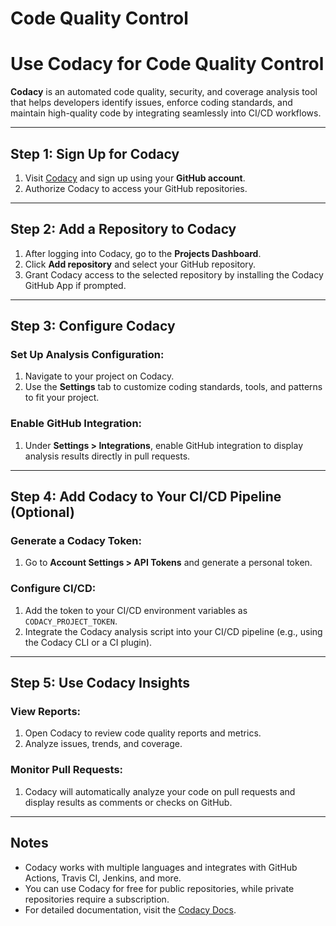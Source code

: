 # Code Quality Control

# Use Codacy for Code Quality Control

**Codacy** is an automated code quality, security, and coverage analysis tool that helps developers identify issues, enforce coding standards, and maintain high-quality code by integrating seamlessly into CI/CD workflows.

---

## Step 1: Sign Up for Codacy

1. Visit [Codacy](https://www.codacy.com/) and sign up using your **GitHub account**.
2. Authorize Codacy to access your GitHub repositories.

---

## Step 2: Add a Repository to Codacy

1. After logging into Codacy, go to the **Projects Dashboard**.
2. Click **Add repository** and select your GitHub repository.
3. Grant Codacy access to the selected repository by installing the Codacy GitHub App if prompted.

---

## Step 3: Configure Codacy

### Set Up Analysis Configuration:

1. Navigate to your project on Codacy.
2. Use the **Settings** tab to customize coding standards, tools, and patterns to fit your project.

### Enable GitHub Integration:

1. Under **Settings > Integrations**, enable GitHub integration to display analysis results directly in pull requests.

---

## Step 4: Add Codacy to Your CI/CD Pipeline (Optional)

### Generate a Codacy Token:

1. Go to **Account Settings > API Tokens** and generate a personal token.

### Configure CI/CD:

1. Add the token to your CI/CD environment variables as `CODACY_PROJECT_TOKEN`.
2. Integrate the Codacy analysis script into your CI/CD pipeline (e.g., using the Codacy CLI or a CI plugin).

---

## Step 5: Use Codacy Insights

### View Reports:

1. Open Codacy to review code quality reports and metrics.
2. Analyze issues, trends, and coverage.

### Monitor Pull Requests:

1. Codacy will automatically analyze your code on pull requests and display results as comments or checks on GitHub.

---

## Notes

- Codacy works with multiple languages and integrates with GitHub Actions, Travis CI, Jenkins, and more.
- You can use Codacy for free for public repositories, while private repositories require a subscription.
- For detailed documentation, visit the [Codacy Docs](https://docs.codacy.com/).
